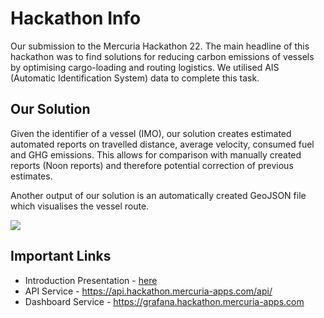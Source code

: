 # Hackathon Info
Our submission to the Mercuria Hackathon 22. The main headline of this hackathon was to find solutions for reducing carbon emissions of vessels by optimising cargo-loading and routing logistics. We utilised AIS (Automatic Identification System) data to complete this task.

## Our Solution
Given the identifier of a vessel (IMO), our solution creates estimated automated reports on travelled distance, average velocity, consumed fuel and GHG emissions. This allows for comparison with manually created reports (Noon reports) and therefore potential correction of previous estimates.

Another output of our solution is an automatically created GeoJSON file which visualises the vessel route.

![](./geojson.png)

## Important Links
* Introduction Presentation - [here](./intro-presentation/Mercuria-Hackathon-on-the-day-presentation.pdf)
* API Service - https://api.hackathon.mercuria-apps.com/api/
* Dashboard Service - https://grafana.hackathon.mercuria-apps.com
